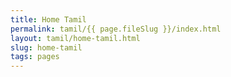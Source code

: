 ```yaml
---
title: Home Tamil
permalink: tamil/{{ page.fileSlug }}/index.html
layout: tamil/home-tamil.html
slug: home-tamil
tags: pages
---
```



